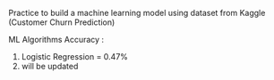 Practice to build a machine learning model using dataset from Kaggle (Customer Churn Prediction)

ML Algorithms Accuracy :

1. Logistic Regression = 0.47%
2. will be updated
